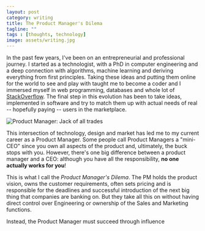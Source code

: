 ```yaml
---
layout: post
category: writing
title: The Product Manager's Dilema
tagline: ""
tags : [thoughts, technology]
image: assets/writing.jpg
---
```


In the past few years, I've been on an entrepreneurial and professional journey. I started as a technologist, with a PhD in computer engineering and a deep connection with algorithms, machine learning and deriving everything from first principles. 
Taking these ideas and putting them online for the world to see and play with taught me to become a coder and I immersed myself in web programming, databases and whole lot of [StackOverflow]('http://stackoverflow.com/users/212602/lubar'). 
The final step in this evolution has been to take ideas, implemented in software and try to match them up with actual needs of real -- hopefully paying -- users in the marketplace.

![Product Manager: Jack of all trades](/public/images/product-manager.png)

This intersection of technology, design and market has led me to my current career as a Product Manager. 
Some people call Product Managers a "mini-CEO" since you own all aspects of the product and, ultimately, the buck stops with you. 
However, there's one big difference between a product manager and a CEO: although you have all the responsibility, **no one actually works for you**!

This is what I call the *Product Manager's Dilema*.
The PM holds the product vision, owns the customer requirements, often sets pricing and is responsible for the deadlines and successful introduction of the next big thing that companies are banking on.
But they take all this on without having direct control over Engineering or ownership of the Sales and Marketing functions. 

Instead, the Product Manager must succeed through influence


